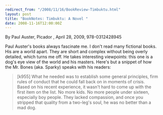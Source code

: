 ```yaml
---
redirect_from: "/2008/11/16/BookReview-Timbuktu.html"
layout: post
title: "BookNotes: Timbuktu: A Novel "
date: 2008-11-16T12:00:00Z
---
```

By Paul Auster, Picador , April 28, 2009, 978-0312428945

Paul Auster's books always fascinate me.  I don't read many
fictional books. His are a world apart.  They are short and
complex without being overly detailed, which turns me off.  He takes
interesting viewpoints: this one is a dog's eye view of the world and
his masters.  Here's but a snippet of how the Mr. Bones (aka. Sparky)
speaks with his readers:


> [k955] What he needed was to establish some general principles, firm
> rules of conduct that he could fall back on in moments of
> crisis. Based on his recent experience, it wasn't hard to come up with
> the first item on the list. No more kids.  No more people under
> sixteen, especially boy people. They lacked compassion, and once you
> stripped that quality from a two-leg's soul, he was no better than a
> mad dog.



